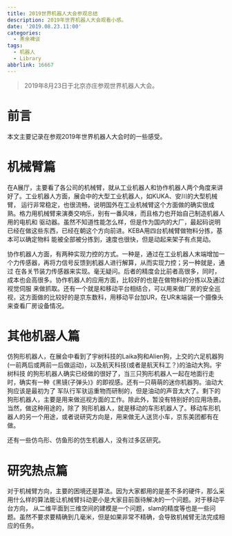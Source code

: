 ```yaml
---
title: 2019世界机器人大会参观总结
description: 2019年世界机器人大会观看小感。
date: '2019.08.23.11:00'
categories:
  - 茶余裨谈
tags:
  - 机器人
  - Library
abbrlink: 16667
---
```


> 2019年8月23日于北京亦庄参观世界机器人大会。 

<!-- more -->

# 前言

本文主要记录在参观2019年世界机器人大会时的一些感受。

# 机械臂篇

在A展厅，主要看了各公司的机械臂，就从工业机器人和协作机器人两个角度来讲好了。工业机器人方面，展会中的大型工业机器人，如KUKA、安川的大型机械臂，
运行非常稳定，也很流畅，说明国外在工业机械臂这个方面做的确实很成熟。格力用机械臂来演奏交响乐，别有一番风味，而且格力也开始自己制造机器人用的电机和
驱动器。虽然不知道性能怎么样，但是作为国内的大厂，最起码说明已经在做这些东西，已经在朝这个方向前进。KEBA用四台机械臂做物料分拣，基本可以确定物料
能被全部被分拣到，速度也很快，但是动起来架子有点晃动。

协作机器人方面，有两种实现力控的方式。一种是，通过在工业机器人末端增加一个力传感器，再将力信号反馈到机器人进行解算，从而实现力控；另一种就是，通过
在各关节装力传感器来实现。毫无疑问。后者的精度会比前者高很多，同时，成本也会高很多。协作机器人的应用方面，比较好的也是在做物料的分拣以及通过视觉伺服
来做抓取。还有一个就是和移动平台相结合，可以用来做厂房的安全巡视，这方面做的比较好的是京东数科，用移动平台加UR，在UR末端装一个摄像头来查看厂房设备情况。

# 其他机器人篇

仿狗形机器人，在展会中看到了宇树科技的Laika狗和Alien狗，上交的六足机器狗(一前两后或两前一后做运动)，以及航天科技(或者是航天科工？)的油动大狗。宇树科技
的狗形机器人确实已经做的很好了，当三只狗形机器人一起在地面行走时，确实有一种《黑镜(子弹头)》的即视感。还有一只萌萌的迷你机器狗。油动大狗应该是最初为了
军队行军驮运重物而研制的，但是油动的声音太大了。剩下的狗形机器人，主要是用来做巡视方面的工作。除此外，暂没有特别好的应用场景。当然，做这种用途的，除了
狗形机器人，就是移动的车形机器人了。移动车形机器人的另一个用途，或者说研究方向是，用来做无人送货小车，京东美团都有在做。

还有一些仿鸟形、仿鱼形的仿生机器人，没有过多区研究。

# 研究热点篇

对于机械臂方向，主要的困境还是算法。因为大家都用的是差不多的硬件，那么采用什么样的算法能让机械臂抖动更小是大家目前亟待解决的一个问题。对于移动平台方向，
从二维平面到三维空间的建模是一个问题，slam的精度等也是一些问题。虽然不要求要精确到几毫米，但是如果非常不精确，会导致机械臂无法完成相应的任务。
